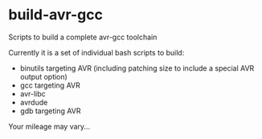 # build-avr-gcc
Scripts to build a complete avr-gcc toolchain

Currently it is a set of individual bash scripts to build:
* binutils targeting AVR (including patching size to include a special AVR output option)
* gcc targeting AVR
* avr-libc
* avrdude
* gdb targeting AVR


Your mileage may vary...
